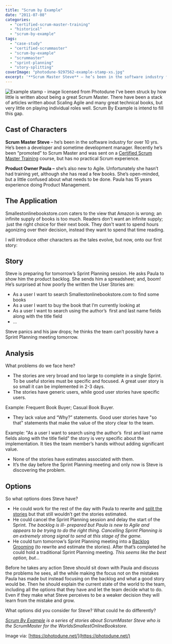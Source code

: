 ```yaml
---
title: "Scrum by Example"
date: "2011-07-08"
categories: 
  - "certified-scrum-master-training"
  - "historical"
  - "scrum-by-example"
tags: 
  - "case-study"
  - "certified-scrummaster"
  - "scrum-by-example"
  - "scrummaster"
  - "sprint-planning"
  - "story-splitting"
coverImage: "photodune-9297562-example-stamp-xs.jpg"
excerpt: '**Scrum Master Steve** – he’s been in the software industry for over 10 yrs. He’s been a'
---
```


![Example stamp - image licensed from Photodune](src/content/blog/the-scrummaster-tales/images/photodune-9297562-example-stamp-xs.jpg) I’ve been struck by how little is written about being a great Scrum Master. There have been a stack of articles written about Scaling Agile and many great technical books, but very little on playing individual roles well. Scrum By Example is intend to fill this gap.

## Cast of Characters

**Scrum Master Steve** – he’s been in the software industry for over 10 yrs. He’s been a developer and sometime development manager. Recently he’s been “promoted” to Scrum Master and was sent on a [Certified Scrum Master Training](/certified-scrummaster-csm-training) course, but has no practical Scrum experience.

**Product Owner Paula –** she’s also new to Agile. Unfortunately she hasn’t had training yet, although she has read a few books. She’s open-minded, but a little confused about what needs to be done. Paula has 15 years experience doing Product Management.

## The Application

Smallestonlinebookstore.com caters to the view that Amazon is wrong; an infinite supply of books is too much. Readers don't want an infinite supply;  just the right choice for their next book. They don't want to spend hours agonizing over their decision, instead they want to spend that time reading.

I will introduce other characters as the tales evolve, but now, onto our first story:

## Story

Steve is preparing for tomorrow’s Sprint Planning session. He asks Paula to show him the product backlog. She sends him a spreadsheet; and, boom! He’s surprised at how poorly the written the User Stories are:

- As a user I want to search Smallestonlinebookstore.com to find some books
- As a user I want to buy the book that I’m currently looking at
- As a user I want to search using the author’s  first and last name fields along with the title field
- …

Steve panics and his jaw drops; he thinks the team can’t possibly have a Sprint Planning meeting tomorrow.

## Analysis

What problems do we face here?

- The stories are very broad and too large to complete in a single Sprint. To be useful stories must be specific and focused. A great user story is so small it can be implemented in 2-3 days.
- The stories have generic users, while good user stories have specific users.

Example: Frequent Book Buyer; Casual Book Buyer.

- They lack value and “Why?” statements. Good user stories have "so that" statements that make the value of the story clear to the team.

Example: "As a user I want to search using the author’s  first and last name fields along with the title field" the story is very specific about the implementation. It ties the team member’s hands without adding significant value.

- None of the stories have estimates associated with them.
- It’s the day before the Sprint Planning meeting and only now is Steve is discovering the problem.

## Options

So what options does Steve have?

- He could work for the rest of the day with Paula to rewrite and [split the stories](/blog/more-notes-on-story-splitting.html) but that still wouldn’t get the stories estimated.
- He could cancel the Sprint Planning session and delay the start of the Sprint. _The backlog is ill- prepared but Paula is new to Agile and appears to be trying to do the right thing. Cancelling Sprint Planning is an extremely strong signal to send at this stage of the game._
- He could turn tomorrow’s Sprint Planning meeting into a [Backlog Grooming](/blog/basic-explanation-of-the-different-parts-of-agile-planning.html) (to rewrite and estimate the stories). After that’s completed he could hold a traditional Sprint Planning meeting. _This seems like the best option, but…_

Before he takes any action Steve should sit down with Paula and discuss the problems he sees, all the while making the focus not on the mistakes Paula has made but instead focusing on the backlog and what a good story would be. Then he should explain the current state of the world to the team, including all the options that they have and let the team decide what to do. Even if they make what Steve perceives to be a weaker decision they will learn from the mistake and grow.

What options did you consider for Steve? What could he do differently?

_[Scrum By Example](/blog/scrum-by-example.html) is a series of stories about ScrumMaster Steve who is the ScrumMaster for the WorldsSmallestOnlineBookstore._

Image via: [https://photodune.net/](https://photodune.net/)
